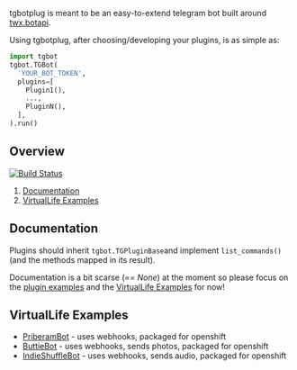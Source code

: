 tgbotplug is meant to be an easy-to-extend telegram bot built around [twx.botapi](https://github.com/datamachine/twx.botapi).

Using tgbotplug, after choosing/developing your plugins, is as simple as:

```python
import tgbot
tgbot.TGBot(
  'YOUR_BOT_TOKEN',
  plugins=[
    Plugin1(),
    ...,
    PluginN(),
  ],
).run()
```

## Overview
[![Build Status](https://travis-ci.org/fopina/tgbotplug.svg)](https://travis-ci.org/fopina/tgbotplug)

1. [Documentation](#documentation)
2. [VirtualLife Examples](#virtuallife-examples)

## Documentation

Plugins should inherit `tgbot.TGPluginBase`and implement `list_commands()` (and the methods mapped in its result).

Documentation is a bit scarse (*== None*) at the moment so please focus on the [plugin examples](https://github.com/fopina/tgbotplug-plugins) and the [VirtualLife Examples](#virtuallife-examples) for now!

## VirtualLife Examples

* [PriberamBot](https://github.com/fopina/tgbot-buttiebot) - uses webhooks, packaged for openshift
* [ButtieBot](https://github.com/fopina/tgbot-buttiebot) - uses webhooks, sends photos, packaged for openshift
* [IndieShuffleBot](https://github.com/pmpfl/indieshufflebot) - uses webhooks, sends audio, packaged for openshift
